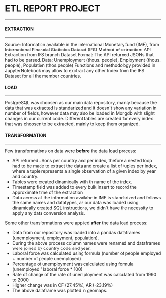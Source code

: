 # ETL REPORT PROJECT
---

#### EXTRACTION
---
Source: Information available in the international Monetary fund (IMF), from International Financial Statistics Dataset (IFS)
Method of extraction: API Extraction from IFS branch Dataset
Format: The API returned JSONs that had to be parsed.
Data: Unemployment (thous. people), Employment (thous. people), Population (thos.people)
Functions and methodology provided in JupyterNotebook may allow to exctract any other Index from the IFS Dataset for all the member countries.

#### LOAD
---

PostgreSQL was choosen as our main data repository, mainly because the data that was extracted is standarized and it doesn´t show any variation in number of fields,
however data may also be loaded in Mongdb with slight changes in our current code.
Different tables are created for every index that was choosen to be extracted, mainly to keep them organized.


#### TRANSFORMATION
---

Few transformations on data were __before__ the data load process:
* API returned JSons per country and per index, thefore a nested loop had to be made to extract the data and create a list of tuples per index,  where a tuple represents a single observation of a given index by year and country.
* Tables were created dinamically with th name of the index.
* Timestamp field was added to every bulk insert to record the approximate time of the extraction.
* Data across all the information availabe in IMF is standarized and follows the same names and datatypes, as our data was loaded using dinamically created SQL instructions, we didn´t have the necessity to apply any data conversion analysis.

Some other transformations were applied __after__ the data load process:
* Data from our repository was loaded into a pandas dataframes (unemployment, employment, population).
* During the above process column names were renamed and dataframes were joined by country code and year.
* Laboral force was calculated using formula (number of people employed + number of people unemployed)
* Percentage of unemployment was calculated using formula (unemployed / laboral force * 100)
* Rate of change of the rate of unemployment was calculated from 1990 to 2000
* Higher change was in CF (27.45%), AR (-23.19%)
* The above dataframe was plotted in geomaps.






